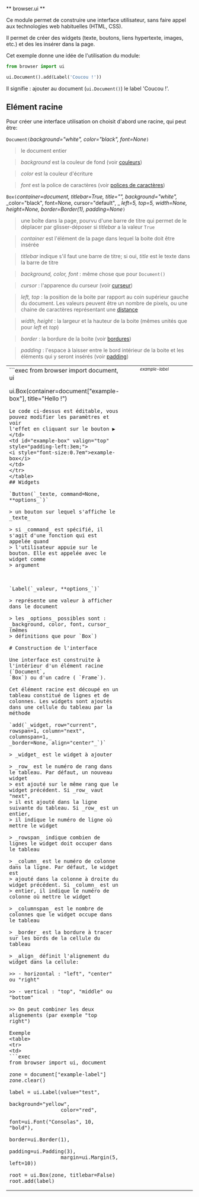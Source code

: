 ** browser.ui **

Ce module permet de construire une interface utilisateur, sans faire appel aux
technologies web habituelles (HTML, CSS).

Il permet de créer des widgets (texte, boutons, liens hypertexte, images,
etc.) et des les insérer dans la page.

Cet exemple donne une idée de l'utilisation du module:

```python
from browser import ui

ui.Document().add(Label('Coucou !'))
```

Il signifie : ajouter au document (`ui.Document()`) le label 'Coucou !'.

## Elément racine

Pour créer une interface utilisation on choisit d'abord une racine, qui peut
être:

`Document(`_background="white", color="black", font=None_`)`

> le document entier

> _background_ est la couleur de fond (voir <a href="#colors">couleurs</a>)

> _color_ est la couleur d'écriture

> _font_ est la police de caractères (voir <a href="#fonts">polices de caractères</a>)

`Box(`_container=document, titlebar=True, title="", background="white",_
 _color="black", font=None, cursor="default", _
 _left=5, top=5, width=None, height=None,_
 _border=Border(1), padding=None_`)`

> une boîte dans la page, pourvu d'une barre de titre qui permet de le
> déplacer par glisser-déposer si _titlebar_ a la valeur `True`

> _container_ est l'élément de la page dans lequel la boite doit être insérée

> _titlebar_ indique s'il faut une barre de titre; si oui, _title_ est le
> texte dans la barre de titre

> _background, color, font_ : même chose que pour `Document()`

> _cursor_ : l'apparence du curseur (voir <a href="#cursor">curseur</a>)

> _left, top_ : la position de la boite par rapport au coin supérieur gauche
> du document. Les valeurs peuvent être un nombre de pixels, ou une chaine de
> caractères représentant une <a href="#distance">distance</a>

> _width, height_ : la largeur et la hauteur de la boite (mêmes unités que
> pour _left_ et _top_)

> _border_ : la bordure de la boite (voir <a href="#border">bordures</a>)

> _padding_ : l'espace à laisser entre le bord intérieur de la boite et les
> éléments qui y seront insérés (voir <a href="#padding">padding</a>)

<table>
<tr>
<td width="50%">
```exec
from browser import document, ui

ui.Box(container=document["example-box"],
       title="Hello !")
```
Le code ci-dessus est éditable, vous pouvez modifier les paramètres et voir
l'effet en cliquant sur le bouton ▶
</td>
<td id="example-box" valign="top" style="padding-left:3em;">
<i style="font-size:0.7em">example-box</i>
</td>
</tr>
</table>
## Widgets

`Button(`_texte, command=None, **options_`)`

> un bouton sur lequel s'affiche le _texte_

> si _command_ est spécifié, il s'agit d'une fonction qui est appelée quand
> l'utilisateur appuie sur le bouton. Elle est appelée avec le widget comme
> argument



`Label(`_valeur, **options_`)`

> représente une valeur à afficher dans le document

> les _options_ possibles sont : _background, color, font, cursor_ (mêmes
> définitions que pour `Box`)

# Construction de l'interface

Une interface est construite à l'intérieur d'un élément racine (`Document`,
`Box`) ou d'un cadre ( `Frame`).

Cet élément racine est découpé en un tableau constitué de lignes et de
colonnes. Les widgets sont ajoutés dans une cellule du tableau par la méthode

`add(`_widget, row="current", rowspan=1, column="next", columnspan=1,_
_border=None, align="center"_`)`

> _widget_ est le widget à ajouter

> _row_ est le numéro de rang dans le tableau. Par défaut, un nouveau widget
> est ajouté sur le même rang que le widget précédent. Si _row_ vaut "next",
> il est ajouté dans la ligne suivante du tableau. Si _row_ est un entier,
> il indique le numéro de ligne où mettre le widget

> _rowspan_ indique combien de lignes le widget doit occuper dans le tableau

> _column_ est le numéro de colonne dans la ligne. Par défaut, le widget est
> ajouté dans la colonne à droite du widget précédent. Si _column_ est un
> entier, il indique le numéro de colonne où mettre le widget

> _columnspan_ est le nombre de colonnes que le widget occupe dans le tableau

> _border_ est la bordure à tracer sur les bords de la cellule du tableau

> _align_ définit l'alignement du widget dans la cellule:

>> - horizontal : "left", "center" ou "right"

>> - vertical : "top", "middle" ou "bottom"

>> On peut combiner les deux alignements (par exemple "top right")

Exemple
<table>
<tr>
<td>
```exec
from browser import ui, document

zone = document["example-label"]
zone.clear()

label = ui.Label(value="test",
                 background="yellow",
                 color="red",
                 font=ui.Font("Consolas", 10, "bold"),
                 border=ui.Border(1),
                 padding=ui.Padding(3),
                 margin=ui.Margin(5, left=10))

root = ui.Box(zone, titlebar=False)
root.add(label)
```
</td>
<td id="example-label" valign="top" style="padding-left:3em;">
<i style="font-size:0.7em">example-label</i>

</td>
</tr>
</table>
